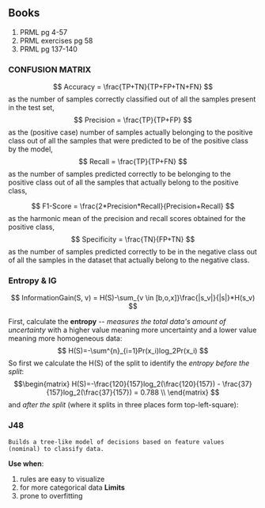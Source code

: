 ## Books
1. PRML pg 4-57
2. PRML exercises pg 58 
3. PRML pg 137-140
### CONFUSION MATRIX

$$
Accuracy = \frac{TP+TN}{TP+FP+TN+FN}
$$
as the number of samples correctly classified out of all the samples present in the test set,
$$
Precision = \frac{TP}{TP+FP}
$$
as the (positive case) number of samples actually belonging to the positive class out of all the samples that were predicted to be of the positive class by the model,
$$
Recall = \frac{TP}{TP+FN}
$$
as the number of samples predicted correctly to be belonging to the positive class out of all the samples that actually belong to the positive class,

$$
F1-Score = \frac{2*Precision*Recall}{Precision+Recall}
$$
as the harmonic mean of the precision and recall scores obtained for the positive class,
$$
Specificity = \frac{TN}{FP+TN}
$$
as the number of samples predicted correctly to be in the negative class out of all the samples in the dataset that actually belong to the negative class.

### Entropy & IG

$$
InformationGain(S, v) = H(S)-\sum_{v \in [b,o,x]}\frac{|s_v|}{|s|}*H(s_v)
$$

First, calculate the **entropy** -- *measures the total data's amount of uncertainty* 
	with a higher value meaning more uncertainty and a lower value meaning more homogeneous data:
$$
H(S)=-\sum^{n}_{i=1}Pr(x_i)log_2Pr(x_i)
$$
So first we calculate the H(S) of the split to identify the *entropy before the split*: 
$$\begin{matrix}
H(S)=-\frac{120}{157}log_2(\frac{120}{157}) - \frac{37}{157}log_2(\frac{37}{157}) = 0.788 \\
\end{matrix}
$$
and *after the split* (where it splits in three places form top-left-square):

### J48

	Builds a tree-like model of decisions based on feature values (nominal) to classify data.

**Use when**:
1. rules are easy to visualize
2. for more categorical data
**Limits**
3. prone to overfitting


